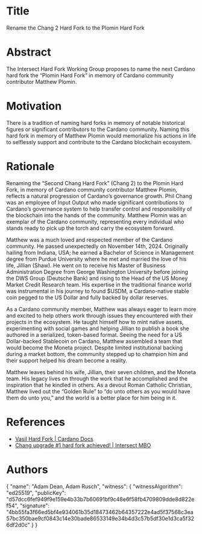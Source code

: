# Title

Rename the Chang 2 Hard Fork to the Plomin Hard Fork

# Abstract

The Intersect Hard Fork Working Group proposes to name the next Cardano hard fork the “Plomin Hard Fork” in memory of Cardano community contributor Matthew Plomin.

# Motivation

There is a tradition of naming hard forks in memory of notable historical figures or significant contributors to the Cardano community. Naming this hard fork in memory of Matthew Plomin would memorialize his actions in life to selflessly support and contribute to the Cardano blockchain ecosystem.

# Rationale

Renaming the “Second Chang Hard Fork” (Chang 2) to the Plomin Hard Fork, in memory of Cardano community contributor Matthew Plomin, reflects a natural progression of Cardano’s governance growth. Phil Chang was an employee of Input Output who made significant contributions to Cardano’s governance system to help transfer control and responsibility of the blockchain into the hands of the community. Matthew Plomin was an exemplar of the Cardano community, representing every individual who stands ready to pick up the torch and carry the ecosystem forward.

Matthew was a much loved and respected member of the Cardano community. He passed unexpectedly on November 14th, 2024. Originally hailing from Indiana, USA; he earned a Bachelor of Science in Management degree from Purdue University where he met and married the love of his life, Jillian (Shaw). He went on to receive his Master of Business Administration Degree from George Washington University before joining the DWS Group (Deutsche Bank) and rising to the Head of the US Money Market Credit Research team. His expertise in the traditional finance world was instrumental in his journey to found $USDM, a Cardano-native stable coin pegged to the US Dollar and fully backed by dollar reserves.

As a Cardano community member, Matthew was always eager to learn more and excited to help others work through issues they encountered with their projects in the ecosystem. He taught himself how to mint native assets, experimenting with social games and helping Jillian to publish a book she authored in a serialized, token-based format. Seeing the need for a US Dollar-backed Stablecoin on Cardano, Matthew assembled a team that would become the Moneta project. Despite limited institutional backing during a market bottom, the community stepped up to champion him and their support helped his dream become a reality.

Matthew leaves behind his wife, Jillian, their seven children, and the Moneta team. His legacy lives on through the work that he accomplished and the inspiration that he kindled in others. As a devout Roman Catholic Christian, Matthew lived out the “Golden Rule” to “do unto others as you would have them do unto you,” and the world is a better place for him being in it.

# References

- [Vasil Hard Fork | Cardano Docs](https://docs.cardano.org/about-cardano/evolution/upgrades/vasil/)
- [Chang upgrade #1 hard fork achieved! | Intersect MBO](https://www.intersectmbo.org/news/chang-upgrade-1-hard-fork-achieved)

# Authors

{
  "name": "Adam Dean, Adam Rusch",
  "witness": {
    "witnessAlgorithm": "ed25519",
    "publicKey": "d57dcc6fef949f9e159e4b33b7b60691bf9c48e6f58fb4709809dde8d822ef54",
    "signature": "4bb55fa3f66ed5bf4e934061b35d18473462b64357222e4ad5f37568c3ea57bc350bae9cf0843c14e30bade86533149e34b4d3c57b5df30e1d3ca5f326df2d0c"
  }
}
